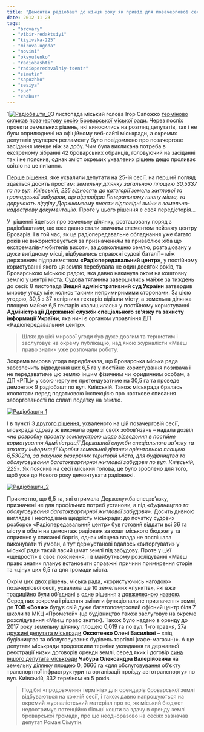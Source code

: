 ```yaml
---
title: "Демонтаж радіобашт до кінця року як привід для позачергової сесії міськради"
date: 2012-11-23
tags: 
  - "brovary"
  - "vibir-redaktsiyi"
  - "kiyivska-225"
  - "mirova-ugoda"
  - "novini"
  - "oksyutenko"
  - "radiobashti"
  - "radioperedavalniy-tsentr"
  - "simutin"
  - "sapozhko"
  - "sesiya"
  - "sud"
  - "chabur"
---
```


1[![](https://mpz.brovary.org/wp-content/uploads/2012/11/Radiobashti_0.jpg "Радіобашти_0")](https://mpz.brovary.org/wp-content/uploads/2012/11/Radiobashti_0.jpg)3 листопада міський голова Ігор Сапожко [терміново скликав позачергову сесію Броварської міської ради](https://mpz.brovary.org/sapozhko-sklikaye-pozachergovu-sesiyu-miskradi-dlya-rozglyadu-dvoh-zemelnih-pitan/). Через поспіх проекти земельних рішень, які виносились на розгляд депутатів, так і не були оприлюднені на офіційному веб-сайті міськради, а окремих депутатів усупереч регламенту було повідомлено про позачергове засідання менше ніж за добу. Чим була викликана потреба в екстреному зібранні 42 броварських обранців, головуючий на засіданні так і не пояснив, однак зміст окремих ухвалених рішень дещо проливає світло на це питання.

[Перше рішення](http://docs.pravo-znaty.org.ua/p6001/13.11.2012/764-25-06), яке ухвалили депутати на 25-ій сесії, на перший погляд здається досить простим: _земельну ділянку загальною площею 30,5337 га по вул. Київській, 225 відносять до категорії земель житлової та громадської забудови, що відповідає Генеральному плану міста, та доручають відділу Держкомзему внести відповідні зміни в земельно-кадастрову документацію_. Проте у цього рішення є своя передісторія...

У  рішенні йдеться про земельну ділянку, розташовану поряд з радіобаштами, що вже давно стали звичним елементом пейзажу центру Броварів. І в той час, як це радіопередавальне обладнання уже багато років не використовується за призначенням та приваблює хіба що екстремалів-любителів висоти, за довколишню землю, розташовану у дуже вигідному місці, відбувались справжні судові баталії – між державним підприємством **«Радіопередавальний центр»**, у постійному користуванні якого ця земля перебувала не один десяток років, та Броварською міською радою, яка давно накинула оком на коштовну землю у центрі міста. Судова тяганина завершились майже за тиждень до сесії: 8 листопада **Вищий адміністративний суд України** затвердив мирову угоду між колись такими непримиримими сторонами. За цією угодою, 30,5 з 37 «спірних» гектарів відішли місту, а земельна ділянка площею майже 6,5 гектарів «залишилась» у постійному користуванні **Адміністрації Державної служби спеціального зв’язку та захисту інформації України**, яка нині є органом управління ДП «Радіопередавальний центр».

> Шлях до цієї мирової угоди був дуже довгим та тернистим і заслуговує на окрему публікацію, над якою журналісти «Маєш право знати» уже розпочали роботу.

Зокрема мирова угода передбачала, що Броварська міська рада забезпечить відведення цих 6,5 га у постійне користування позивача і не передаватиме цю землю іншим фізичним чи юридичним особам, а ДП «РПЦ» у свою чергу не претендуватиме на 30,5 га та проведе демонтаж 9 радіобашт по вул. Київській. Також міськрада бралась клопотати перед податковою інспекцією про часткове списання заборгованості по сплаті податку на землю.

[![](https://mpz.brovary.org/wp-content/uploads/2012/11/Radiobashti_1.jpg "Радіобашти_1")](https://mpz.brovary.org/wp-content/uploads/2012/11/Radiobashti_1.jpg)

І в пункті 3 [другого рішення](http://docs.pravo-znaty.org.ua/p6001/13.11.2012/764-25-06), ухваленого на цій позачерговій сесії, міськрада одразу ж виконала одне зі своїх зобов’язань – надала дозвіл «_на розробку проекту землеустрою щодо відведення в постійне користування Адміністрації Державної служби спеціального зв’язку та захисту інформації України земельної ділянки орієнтовною площею 6,5302га, за рахунок резервних територій міста, для будівництва та обслуговування багатоквартирної житлової забудови по вул. Київській, 225_». Як пояснив на сесії міський голова, це було зроблено для того, щоб уже до Нового року демонтувати радіовежі.

[![](https://mpz.brovary.org/wp-content/uploads/2012/11/Radiobashti_2.jpg "Радіобашти_2")](https://mpz.brovary.org/wp-content/uploads/2012/11/Radiobashti_2.jpg)

Прикметно, що 6,5 га, які отримала Держслужба спецзв’язку, призначені не для профільних потреб установи, а під «_будівництво та обслуговування багатоквартирної житлової забудови»._ Досить дивною виглядає і несподівана щедрість міськради: до початку судових розборок «Радіопередавальний центр» був готовий віддати всі 36 га місту в обмін на демонтаж радіовеж за кошт міського бюджету та сприяння у списанні боргів, однак місцева влада не поспішала виконувати ті умови, а тут держустанові вдалось «виторгувати» у міської ради такий ласий шмат землі під забудову. Проте у цієї «щедрості» є своє пояснення, і в майбутньому розслідуванні «Маєш право знати» планує встановити справжні причини примирення сторін та «ціну» цих 6,5 га для громади міста.

Окрім цих двох рішень, міська рада, «користуючись нагодою» позачергової сесії, ухвалила ще 10 земельних «пунктів», які вже традиційно були об’єднані в одне рішення з [довжелезною назвою](http://docs.pravo-znaty.org.ua/p6001/13.11.2012/764-25-06). Серед них зокрема і рішення змінити функціональне призначення землі, де **ТОВ «Вояж»** будує свій дуже багатоповерховий офісний центр біля 7 школи та МКЦ «Прометей» (це будівництво також заслуговує на окреме розслідування «Маєш право знати»). Також було надано в оренду до 2017 року земельну ділянку площею 0,019 га по вул. 1-го травня, 27а [дружині депутата міськради](http://rizanenko.org/downloads/doc/autobiografy/27.html) **Оксютенко Олені Василівні** – «під будівництво та обслуговування будівель торгівлі (кафе-магазин)». А ще депутати міськради продовжили терміни укладання та державної реєстрації низки договорів оренди землі, серед яких і договір [сина іншого депутата міськради](http://rizanenko.org/downloads/doc/autobiografy/39.html) **Чабура Олександра Валерійовича** на земельну ділянку площею 0, 0666 га «для обслуговування об’єкту транспортної інфраструктури та організації проїзду автотранспорту» по вул. Київській, 332 терміном на 5 років.

> Подібні «продовження термінів» для орендарів броварської землі відбуваються на кожній сесії, і також давно напрошуються на окремий журналістський матеріал про те, як міський бюджет недоотримує потенційно більші кошти за здачу в оренду землі броварської громади, про що неодноразово на сесіях зазначав депутат Роман Сімутін.
